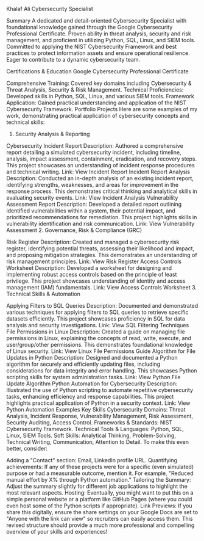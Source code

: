 Khalaf Ali
Cybersecurity Specialist

Summary
A dedicated and detail-oriented Cybersecurity Specialist with foundational knowledge gained through the Google Cybersecurity Professional Certificate. Proven ability in threat analysis, security and risk management, and proficient in utilizing Python, SQL, Linux, and SIEM tools. Committed to applying the NIST Cybersecurity Framework and best practices to protect information assets and ensure operational resilience. Eager to contribute to a dynamic cybersecurity team.

Certifications & Education
Google Cybersecurity Professional Certificate

Comprehensive Training: Covered key domains including Cybersecurity & Threat Analysis, Security & Risk Management.
Technical Proficiencies: Developed skills in Python, SQL, Linux, and various SIEM tools.
Framework Application: Gained practical understanding and application of the NIST Cybersecurity Framework.
Portfolio Projects
Here are some examples of my work, demonstrating practical application of cybersecurity concepts and technical skills:

1. Security Analysis & Reporting

Cybersecurity Incident Report
Description: Authored a comprehensive report detailing a simulated cybersecurity incident, including timeline, analysis, impact assessment, containment, eradication, and recovery steps. This project showcases an understanding of incident response procedures and technical writing.
Link: View Incident Report
Incident Report Analysis
Description: Conducted an in-depth analysis of an existing incident report, identifying strengths, weaknesses, and areas for improvement in the response process. This demonstrates critical thinking and analytical skills in evaluating security events.
Link: View Incident Analysis
Vulnerability Assessment Report
Description: Developed a detailed report outlining identified vulnerabilities within a system, their potential impact, and prioritized recommendations for remediation. This project highlights skills in vulnerability identification and risk communication.
Link: View Vulnerability Assessment
2. Governance, Risk & Compliance (GRC)

Risk Register
Description: Created and managed a cybersecurity risk register, identifying potential threats, assessing their likelihood and impact, and proposing mitigation strategies. This demonstrates an understanding of risk management principles.
Link: View Risk Register
Access Controls Worksheet
Description: Developed a worksheet for designing and implementing robust access controls based on the principle of least privilege. This project showcases understanding of identity and access management (IAM) fundamentals.
Link: View Access Controls Worksheet
3. Technical Skills & Automation

Applying Filters to SQL Queries
Description: Documented and demonstrated various techniques for applying filters to SQL queries to retrieve specific datasets efficiently. This project showcases proficiency in SQL for data analysis and security investigations.
Link: View SQL Filtering Techniques
File Permissions in Linux
Description: Created a guide on managing file permissions in Linux, explaining the concepts of read, write, execute, and user/group/other permissions. This demonstrates foundational knowledge of Linux security.
Link: View Linux File Permissions Guide
Algorithm for File Updates in Python
Description: Designed and documented a Python algorithm for securely and efficiently updating files, including considerations for data integrity and error handling. This showcases Python scripting skills for system administration tasks.
Link: View Python File Update Algorithm
Python Automation for Cybersecurity
Description: Illustrated the use of Python scripting to automate repetitive cybersecurity tasks, enhancing efficiency and response capabilities. This project highlights practical application of Python in a security context.
Link: View Python Automation Examples
Key Skills
Cybersecurity Domains: Threat Analysis, Incident Response, Vulnerability Management, Risk Assessment, Security Auditing, Access Control.
Frameworks & Standards: NIST Cybersecurity Framework.
Technical Tools & Languages: Python, SQL, Linux, SIEM Tools.
Soft Skills: Analytical Thinking, Problem-Solving, Technical Writing, Communication, Attention to Detail.
To make this even better, consider:

Adding a "Contact" section: Email, LinkedIn profile URL.
Quantifying achievements: If any of these projects were for a specific (even simulated) purpose or had a measurable outcome, mention it. For example, "Reduced manual effort by X% through Python automation."
Tailoring the Summary: Adjust the summary slightly for different job applications to highlight the most relevant aspects.
Hosting: Eventually, you might want to put this on a simple personal website or a platform like GitHub Pages (where you could even host some of the Python scripts if appropriate).
Link Previews: If you share this digitally, ensure the share settings on your Google Docs are set to "Anyone with the link can view" so recruiters can easily access them.
This revised structure should provide a much more professional and compelling overview of your skills and experiences!
